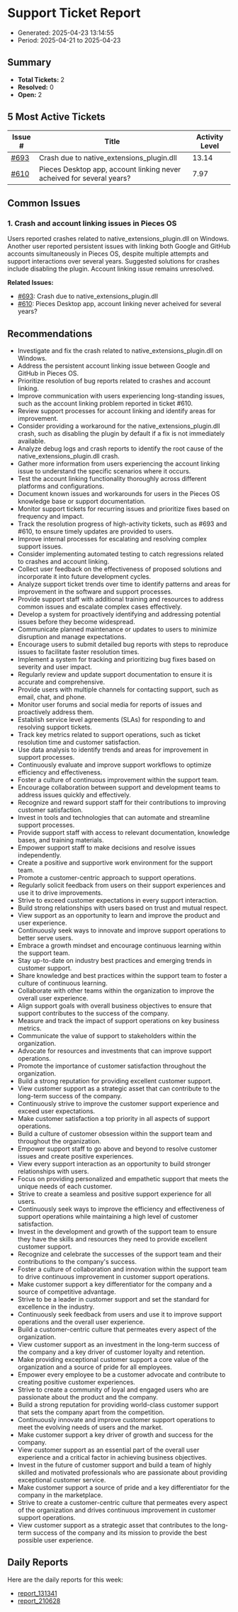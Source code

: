 # Support Ticket Report
- Generated: 2025-04-23 13:14:55
- Period: 2025-04-21 to 2025-04-23

## Summary
- **Total Tickets:** 2
- **Resolved:** 0
- **Open:** 2

## 5 Most Active Tickets
| Issue # | Title | Activity Level |
|---------|-------|----------------|
| [#693](https://github.com/pieces-app/support/issues/693) | Crash due to native_extensions_plugin.dll | 13.14 |
| [#610](https://github.com/pieces-app/support/issues/610) | Pieces Desktop app, account linking never acheived for several years? | 7.97 |

## Common Issues
### 1. Crash and account linking issues in Pieces OS
Users reported crashes related to native_extensions_plugin.dll on Windows.  Another user reported persistent issues with linking both Google and GitHub accounts simultaneously in Pieces OS, despite multiple attempts and support interactions over several years.  Suggested solutions for crashes include disabling the plugin.  Account linking issue remains unresolved.

**Related Issues:**
- [#693](https://github.com/pieces-app/support/issues/693): Crash due to native_extensions_plugin.dll
- [#610](https://github.com/pieces-app/support/issues/610): Pieces Desktop app, account linking never acheived for several years?


## Recommendations
- Investigate and fix the crash related to native_extensions_plugin.dll on Windows.
- Address the persistent account linking issue between Google and GitHub in Pieces OS.
- Prioritize resolution of bug reports related to crashes and account linking.
- Improve communication with users experiencing long-standing issues, such as the account linking problem reported in ticket #610.
- Review support processes for account linking and identify areas for improvement.
- Consider providing a workaround for the native_extensions_plugin.dll crash, such as disabling the plugin by default if a fix is not immediately available.
- Analyze debug logs and crash reports to identify the root cause of the native_extensions_plugin.dll crash.
- Gather more information from users experiencing the account linking issue to understand the specific scenarios where it occurs.
- Test the account linking functionality thoroughly across different platforms and configurations.
- Document known issues and workarounds for users in the Pieces OS knowledge base or support documentation.
- Monitor support tickets for recurring issues and prioritize fixes based on frequency and impact.
- Track the resolution progress of high-activity tickets, such as #693 and #610, to ensure timely updates are provided to users.
- Improve internal processes for escalating and resolving complex support issues.
- Consider implementing automated testing to catch regressions related to crashes and account linking.
- Collect user feedback on the effectiveness of proposed solutions and incorporate it into future development cycles.
- Analyze support ticket trends over time to identify patterns and areas for improvement in the software and support processes.
- Provide support staff with additional training and resources to address common issues and escalate complex cases effectively.
- Develop a system for proactively identifying and addressing potential issues before they become widespread.
- Communicate planned maintenance or updates to users to minimize disruption and manage expectations.
- Encourage users to submit detailed bug reports with steps to reproduce issues to facilitate faster resolution times.
- Implement a system for tracking and prioritizing bug fixes based on severity and user impact.
- Regularly review and update support documentation to ensure it is accurate and comprehensive.
- Provide users with multiple channels for contacting support, such as email, chat, and phone.
- Monitor user forums and social media for reports of issues and proactively address them.
- Establish service level agreements (SLAs) for responding to and resolving support tickets.
- Track key metrics related to support operations, such as ticket resolution time and customer satisfaction.
- Use data analysis to identify trends and areas for improvement in support processes.
- Continuously evaluate and improve support workflows to optimize efficiency and effectiveness.
- Foster a culture of continuous improvement within the support team.
- Encourage collaboration between support and development teams to address issues quickly and effectively.
- Recognize and reward support staff for their contributions to improving customer satisfaction.
- Invest in tools and technologies that can automate and streamline support processes.
- Provide support staff with access to relevant documentation, knowledge bases, and training materials.
- Empower support staff to make decisions and resolve issues independently.
- Create a positive and supportive work environment for the support team.
- Promote a customer-centric approach to support operations.
- Regularly solicit feedback from users on their support experiences and use it to drive improvements.
- Strive to exceed customer expectations in every support interaction.
- Build strong relationships with users based on trust and mutual respect.
- View support as an opportunity to learn and improve the product and user experience.
- Continuously seek ways to innovate and improve support operations to better serve users.
- Embrace a growth mindset and encourage continuous learning within the support team.
- Stay up-to-date on industry best practices and emerging trends in customer support.
- Share knowledge and best practices within the support team to foster a culture of continuous learning.
- Collaborate with other teams within the organization to improve the overall user experience.
- Align support goals with overall business objectives to ensure that support contributes to the success of the company.
- Measure and track the impact of support operations on key business metrics.
- Communicate the value of support to stakeholders within the organization.
- Advocate for resources and investments that can improve support operations.
- Promote the importance of customer satisfaction throughout the organization.
- Build a strong reputation for providing excellent customer support.
- View customer support as a strategic asset that can contribute to the long-term success of the company.
- Continuously strive to improve the customer support experience and exceed user expectations.
- Make customer satisfaction a top priority in all aspects of support operations.
- Build a culture of customer obsession within the support team and throughout the organization.
- Empower support staff to go above and beyond to resolve customer issues and create positive experiences.
- View every support interaction as an opportunity to build stronger relationships with users.
- Focus on providing personalized and empathetic support that meets the unique needs of each customer.
- Strive to create a seamless and positive support experience for all users.
- Continuously seek ways to improve the efficiency and effectiveness of support operations while maintaining a high level of customer satisfaction.
- Invest in the development and growth of the support team to ensure they have the skills and resources they need to provide excellent customer support.
- Recognize and celebrate the successes of the support team and their contributions to the company's success.
- Foster a culture of collaboration and innovation within the support team to drive continuous improvement in customer support operations.
- Make customer support a key differentiator for the company and a source of competitive advantage.
- Strive to be a leader in customer support and set the standard for excellence in the industry.
- Continuously seek feedback from users and use it to improve support operations and the overall user experience.
- Build a customer-centric culture that permeates every aspect of the organization.
- View customer support as an investment in the long-term success of the company and a key driver of customer loyalty and retention.
- Make providing exceptional customer support a core value of the organization and a source of pride for all employees.
- Empower every employee to be a customer advocate and contribute to creating positive customer experiences.
- Strive to create a community of loyal and engaged users who are passionate about the product and the company.
- Build a strong reputation for providing world-class customer support that sets the company apart from the competition.
- Continuously innovate and improve customer support operations to meet the evolving needs of users and the market.
- Make customer support a key driver of growth and success for the company.
- View customer support as an essential part of the overall user experience and a critical factor in achieving business objectives.
- Invest in the future of customer support and build a team of highly skilled and motivated professionals who are passionate about providing exceptional customer service.
- Make customer support a source of pride and a key differentiator for the company in the marketplace.
- Strive to create a customer-centric culture that permeates every aspect of the organization and drives continuous improvement in customer support operations.
- View customer support as a strategic asset that contributes to the long-term success of the company and its mission to provide the best possible user experience.

## Daily Reports
Here are the daily reports for this week:

- [report_131341](daily/2025-04-22/report_131341.md)
- [report_210628](daily/2025-04-22/report_210628.md)
